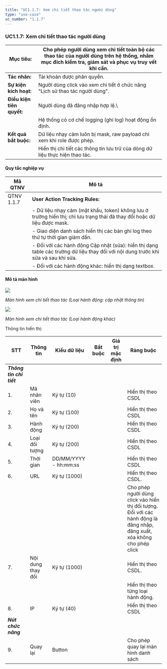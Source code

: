 ```yaml
---
title: "UC1.1.7: Xem chi tiết thao tác người dùng"
type: "use-case"
uc_number: "1.1.7"
---
```


### UC1.1.7: Xem chi tiết thao tác người dùng

| **Mục tiêu:** | Cho phép người dùng xem chi tiết toàn bộ các thao tác của người dùng trên hệ thống, nhằm mục đích kiểm tra, giám sát và phục vụ truy vết khi cần. |
| --- | --- |
| **Tác nhân:** | Tài khoản được phân quyền. |
| **Sự kiện kích hoạt:** | Người dùng click vào xem chi tiết ở chức năng "Lịch sử thao tác người dùng". |
| **Điều kiện tiên quyết:** | Người dùng đã đăng nhập hợp lệ.\ |
|  | Hệ thống có cơ chế logging (ghi log) hoạt động ổn định. |
| **Kết quả bắt buộc:** | Dữ liệu nhạy cảm luôn bị mask, raw payload chỉ xem khi role được phép. |
|  | Hiển thị chi tiết các thông tin lưu trữ của dòng dữ liệu thực hiện thao tác. |

#### Quy tắc nghiệp vụ

| **Mã QTNV** | **Mô tả** |
| --- | --- |
| QTNV 1.1.7 | **User Action Tracking Rules:** |
|  | - Dữ liệu nhạy cảm (mật khẩu, token) không lưu ở trường hiển thị; chỉ lưu trạng thái đã thay đổi hoặc dữ liệu được mask. |
|  | - Giao diện danh sách hiển thị các bản ghi log theo thứ tự thời gian giảm dần. |
|  | - Đối với các hành động Cập nhật (sửa): hiển thị dạng table các trường dữ liệu thay đổi với nội dung trước khi sửa và sau khi sửa. |
|  | - Đối với các hành động khác: hiển thị dạng textbox. |

#### Mô tả màn hình

![](media/image87.png)

*Màn hình xem chi tiết thao tác (Loại hành động: cập nhật thông tin)*

![](media/image88.png)

*Màn hình xem chi tiết thao tác (Loại hành động khác)*

Thông tin hiển thị:

| **STT** | **Thông tin** | **Kiểu dữ liệu** | **Bắt buộc** | **Giá trị mặc định** | **Ràng buộc** |
| --- | --- | --- | --- | --- | --- |
| ***Thông tin chi tiết*** |  |  |  |  |  |
| 1. | Mã nhân viên | Ký tự (10) |  |  | Hiển thị theo CSDL |
| 2. | Họ và tên | Ký tự (100) |  |  | Hiển thị theo CSDL |
| 3. | Hành động | Ký tự (200) |  |  | Hiển thị theo CSDL |
| 4. | Loại đối tượng | Ký tự (200) |  |  | Hiển thị theo CSDL |
| 5. | Thời gian | DD/MM/YYYY - hh:mm:ss |  |  | Hiển thị theo CSDL |
| 6. | URL | Ký tự (1000) |  |  | Hiển thị theo CSDL. |
|  |  |  |  |  | Cho phép người dùng click vào hiển thị đối tượng. Đối với các hành động là đăng nhập, đăng xuất, xóa không cho phép click |
| 7. | Nội dung thay đổi | Ký tự (1000) |  |  | Hiển thị theo CSDL. |
|  |  |  |  |  | Hiển thị theo từng loại hành động. |
| 8. | IP | Ký tự (40) |  |  | Hiển thị theo CSDL |
| ***Nút chức năng*** |  |  |  |  |  |
| 9\. | Quay lại | Button |  |  | Cho phép quay lại màn hình danh sách |
